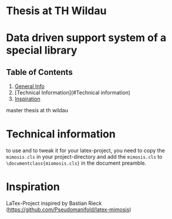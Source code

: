 # Thesis at TH Wildau

# Data driven support system of a special library

## Table of Contents
1. [General Info](#about-the-project)
1. [Technical Information](#Technical information)
1. [Inspiration](#inspiration)

master thesis at th wildau

# Technical information
to use and to tweak it for your latex-project, 
you need to copy the `mimosis.cls` in your project-directory and 
add the `mimosis.cls` to `\documentclass{miomosis.cls}` in the document preamble.

# Inspiration
LaTex-Project inspired by Bastian Rieck (https://github.com/Pseudomanifold/latex-mimosis)
